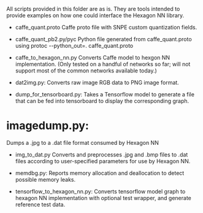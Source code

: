 All scripts provided in this folder are as is. They are tools intended to provide examples on how one could interface the Hexagon NN library.

* caffe_quant.proto
Caffe proto file with SNPE custom quantization fields.

* caffe_quant_pb2.py/pyc
Python file generated from caffe_quant.proto using protoc --python_out=. caffe_quant.proto

* caffe_to_hexagon_nn.py
Converts Caffe model to hexgon NN implementation. (Only tested on a handful of networks so far; will not support most of the common networks available today.)

* dat2img.py:
Converts raw image RGB data to PNG image format.

* dump_for_tensorboard.py:
Takes a Tensorflow model to generate a file that can be fed into tensorboard to display the corresponding graph.

# imagedump.py:
Dumps a .jpg to a .dat file format consumed by Hexagon NN

* img_to_dat.py
Converts and preprocesses .jpg and .bmp files to .dat files according to user-specified parameters for use by Hexagon NN.

* memdbg.py:
Reports memory allocation and deallocation to detect possible memory leaks.

* tensorflow_to_hexagon_nn.py:
Converts tensorflow model graph to hexagon NN implementation with optional test wrapper, and generate reference test data.
